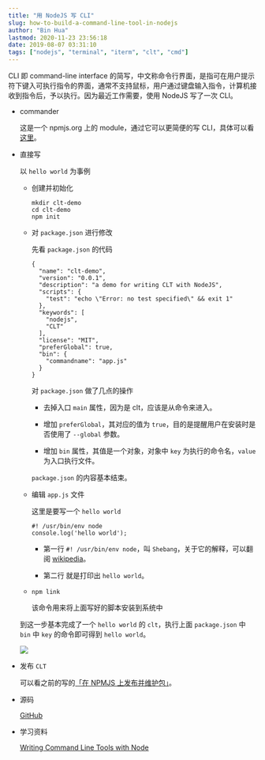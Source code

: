```yaml
---
title: "用 NodeJS 写 CLI"
slug: how-to-build-a-command-line-tool-in-nodejs
author: "Bin Hua"
lastmod: 2020-11-23 23:56:18
date: 2019-08-07 03:31:10
tags: ["nodejs", "terminal", "iterm", "clt", "cmd"]
---
```


CLI 即 command-line interface 的简写，中文称命令行界面，是指可在用户提示符下键入可执行指令的界面，通常不支持鼠标，用户通过键盘输入指令，计算机接收到指令后，予以执行。因为最近工作需要，使用 NodeJS 写了一次 CLI。

- commander 

    这是一个 npmjs.org 上的 module，通过它可以更简便的写 CLI，具体可以看[这里](https://www.npmjs.com/package/commander)。
    
- 直接写

    以 `hello world` 为事例
    
    - 创建并初始化

        ```
        mkdir clt-demo
        cd clt-demo
        npm init
        ```
        
    - 对 `package.json` 进行修改

        先看 `package.json` 的代码
        
        ```
        {
          "name": "clt-demo",
          "version": "0.0.1",
          "description": "a demo for writing CLT with NodeJS",
          "scripts": {
            "test": "echo \"Error: no test specified\" && exit 1"
          },
          "keywords": [
            "nodejs",
            "CLT"
          ],
          "license": "MIT",
          "preferGlobal": true,
          "bin": {
            "commandname": "app.js"
          }
        }
        ```

        对 `package.json` 做了几点的操作
        
        - 去掉入口 `main` 属性，因为是 clt，应该是从命令来进入。

        - 增加 `preferGlobal`，其对应的值为 `true`，目的是提醒用户在安装时是否使用了 `--global` 参数。

        - 增加 `bin` 属性，其值是一个对象，对象中 `key` 为执行的命令名，`value` 为入口执行文件。

        `package.json` 的内容基本结束。
        
    - 编辑 `app.js` 文件

        这里是要写一个 `hello world`
        
        ```
        #! /usr/bin/env node
        console.log('hello world');
        ```
        
        - 第一行 `#! /usr/bin/env node`，叫 `Shebang`，关于它的解释，可以翻阅 [wikipedia](https://zh.wikipedia.org/wiki/Shebang)。

        - 第二行 就是打印出 `hello world`。

    - `npm link`

        该命令用来将上面写好的脚本安装到系统中
        
    到这一步基本完成了一个 `hello world` 的 `clt`，执行上面 `package.json` 中 `bin` 中 `key` 的命令即可得到 `hello world`。
    
    ![](/imgs/how-to-build-a-command-line-tool-in-nodejs-001.png)
        
- 发布 `CLT`

    可以看之前的写的[「在 NPMJS 上发布并维护包」](/publish-and-update-package-on-npmjs/)。
    
- 源码

    [GitHub](https://github.com/tourcoder/cli-demo)
    
- 学习资料

    [Writing Command Line Tools with Node](https://javascriptplayground.com/node-command-line-tool/)
